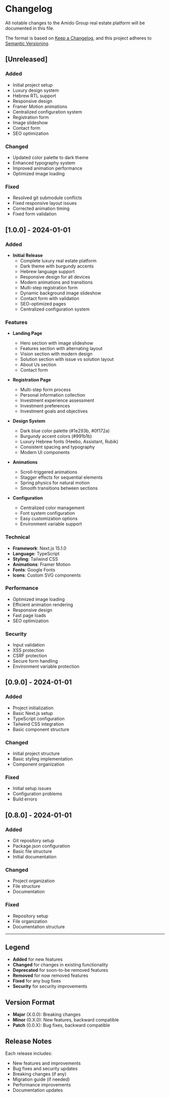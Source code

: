# Changelog

All notable changes to the Amido Group real estate platform will be documented in this file.

The format is based on [Keep a Changelog](https://keepachangelog.com/en/1.0.0/),
and this project adheres to [Semantic Versioning](https://semver.org/spec/v2.0.0.html).

## [Unreleased]

### Added
- Initial project setup
- Luxury design system
- Hebrew RTL support
- Responsive design
- Framer Motion animations
- Centralized configuration system
- Registration form
- Image slideshow
- Contact form
- SEO optimization

### Changed
- Updated color palette to dark theme
- Enhanced typography system
- Improved animation performance
- Optimized image loading

### Fixed
- Resolved git submodule conflicts
- Fixed responsive layout issues
- Corrected animation timing
- Fixed form validation

## [1.0.0] - 2024-01-01

### Added
- **Initial Release**
  - Complete luxury real estate platform
  - Dark theme with burgundy accents
  - Hebrew language support
  - Responsive design for all devices
  - Modern animations and transitions
  - Multi-step registration form
  - Dynamic background image slideshow
  - Contact form with validation
  - SEO-optimized pages
  - Centralized configuration system

### Features
- **Landing Page**
  - Hero section with image slideshow
  - Features section with alternating layout
  - Vision section with modern design
  - Solution section with issue vs solution layout
  - About Us section
  - Contact form

- **Registration Page**
  - Multi-step form process
  - Personal information collection
  - Investment experience assessment
  - Investment preferences
  - Investment goals and objectives

- **Design System**
  - Dark blue color palette (#1e293b, #0f172a)
  - Burgundy accent colors (#991b1b)
  - Luxury Hebrew fonts (Heebo, Assistant, Rubik)
  - Consistent spacing and typography
  - Modern UI components

- **Animations**
  - Scroll-triggered animations
  - Stagger effects for sequential elements
  - Spring physics for natural motion
  - Smooth transitions between sections

- **Configuration**
  - Centralized color management
  - Font system configuration
  - Easy customization options
  - Environment variable support

### Technical
- **Framework**: Next.js 15.1.0
- **Language**: TypeScript
- **Styling**: Tailwind CSS
- **Animations**: Framer Motion
- **Fonts**: Google Fonts
- **Icons**: Custom SVG components

### Performance
- Optimized image loading
- Efficient animation rendering
- Responsive design
- Fast page loads
- SEO optimization

### Security
- Input validation
- XSS protection
- CSRF protection
- Secure form handling
- Environment variable protection

## [0.9.0] - 2024-01-01

### Added
- Project initialization
- Basic Next.js setup
- TypeScript configuration
- Tailwind CSS integration
- Basic component structure

### Changed
- Initial project structure
- Basic styling implementation
- Component organization

### Fixed
- Initial setup issues
- Configuration problems
- Build errors

## [0.8.0] - 2024-01-01

### Added
- Git repository setup
- Package.json configuration
- Basic file structure
- Initial documentation

### Changed
- Project organization
- File structure
- Documentation

### Fixed
- Repository setup
- File organization
- Documentation structure

---

## Legend

- **Added** for new features
- **Changed** for changes in existing functionality
- **Deprecated** for soon-to-be removed features
- **Removed** for now removed features
- **Fixed** for any bug fixes
- **Security** for security improvements

## Version Format

- **Major** (X.0.0): Breaking changes
- **Minor** (0.X.0): New features, backward compatible
- **Patch** (0.0.X): Bug fixes, backward compatible

## Release Notes

Each release includes:
- New features and improvements
- Bug fixes and security updates
- Breaking changes (if any)
- Migration guide (if needed)
- Performance improvements
- Documentation updates
